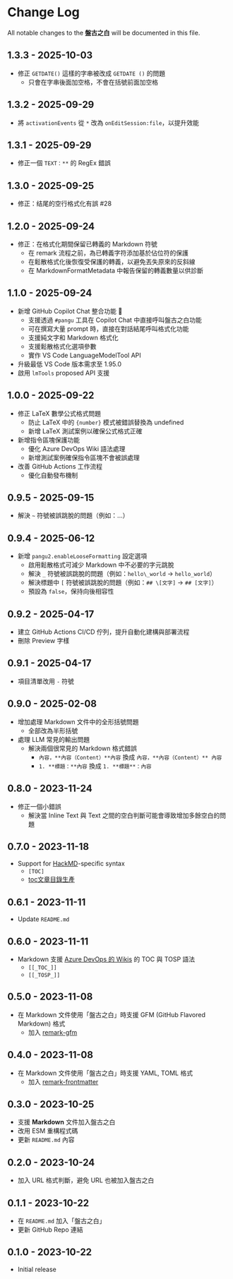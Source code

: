 # Change Log

All notable changes to the **盤古之白** will be documented in this file.

## 1.3.3 - 2025-10-03

* 修正 `GETDATE()` 這樣的字串被改成 `GETDATE ()` 的問題
  * 只會在字串後面加空格，不會在括號前面加空格

## 1.3.2 - 2025-09-29

* 將 `activationEvents` 從 `*` 改為 `onEditSession:file`，以提升效能

## 1.3.1 - 2025-09-29

* 修正一個 `TEXT：**` 的 RegEx 錯誤

## 1.3.0 - 2025-09-25

* 修正：结尾的空行格式化有誤 #28

## 1.2.0 - 2025-09-24

* 修正：在格式化期間保留已轉義的 Markdown 符號
  * 在 remark 流程之前，為已轉義字符添加基於佔位符的保護
  * 在鬆散格式化後恢復受保護的轉義，以避免丟失原來的反斜線
  * 在 MarkdownFormatMetadata 中報告保留的轉義數量以供診斷

## 1.1.0 - 2025-09-24

* 新增 GitHub Copilot Chat 整合功能 🎉
  * 支援透過 `#pangu` 工具在 Copilot Chat 中直接呼叫盤古之白功能
  * 可在撰寫大量 prompt 時，直接在對話結尾呼叫格式化功能
  * 支援純文字和 Markdown 格式化
  * 支援鬆散格式化選項參數
  * 實作 VS Code LanguageModelTool API
* 升級最低 VS Code 版本需求至 1.95.0
* 啟用 `lmTools` proposed API 支援

## 1.0.0 - 2025-09-22

* 修正 LaTeX 數學公式格式問題
  * 防止 LaTeX 中的 `{number}` 模式被錯誤替換為 undefined
  * 新增 LaTeX 測試案例以確保公式格式正確
* 新增指令區塊保護功能
  * 優化 Azure DevOps Wiki 語法處理
  * 新增測試案例確保指令區塊不會被誤處理
* 改善 GitHub Actions 工作流程
  * 優化自動發布機制

## 0.9.5 - 2025-09-15

* 解決 `~` 符號被誤跳脫的問題（例如：...）

## 0.9.4 - 2025-06-12

* 新增 `pangu2.enableLooseFormatting` 設定選項
  * 啟用鬆散格式可減少 Markdown 中不必要的字元跳脫
  * 解決 `_` 符號被誤跳脫的問題（例如：`hello\_world` → `hello_world`）
  * 解決標題中 `[` 符號被誤跳脫的問題（例如：`## \[文字]` → `## [文字]`）
  * 預設為 `false`，保持向後相容性

## 0.9.2 - 2025-04-17

* 建立 GitHub Actions CI/CD 佇列，提升自動化建構與部署流程
* 刪除 Preview 字樣

## 0.9.1 - 2025-04-17

* 項目清單改用 `-` 符號

## 0.9.0 - 2025-02-08

* 增加處理 Markdown 文件中的全形括號問題
  * 全部改為半形括號
* 處理 LLM 常見的輸出問題
  * 解決兩個很常見的 Markdown 格式錯誤
    * `內容，**內容（Content）**內容` 換成 `內容，**內容（Content）** 內容`
    * `1. **標題：**內容` 換成 `1. **標題**：內容`

## 0.8.0 - 2023-11-24

* 修正一個小錯誤
  * 解決當 Inline Text 與 Text 之間的空白判斷可能會導致增加多餘空白的問題

## 0.7.0 - 2023-11-18

* Support for [HackMD](https://hackmd.io/)-specific syntax
  * `[TOC]`
  * [toc文章目錄生產](https://hackmd.io/@chiaoshin369/Shinbook/https%3A%2F%2Fhackmd.io%2F%40chiaoshin369%2Fhackmd#toc%E6%96%87%E7%AB%A0%E7%9B%AE%E9%8C%84%E7%94%9F%E7%94%A2)

## 0.6.1 - 2023-11-11

* Update `README.md`

## 0.6.0 - 2023-11-11

* Markdown 支援 [Azure DevOps 的 Wikis](https://learn.microsoft.com/en-us/azure/devops/project/wiki/wiki-markdown-guidance?view=azure-devops&WT.mc_id=DT-MVP-4015686#table-of-contents-toc-for-wiki-pages) 的 TOC 與 TOSP 語法
  * `[[_TOC_]]`
  * `[[_TOSP_]]`

## 0.5.0 - 2023-11-08

* 在 Markdown 文件使用「盤古之白」時支援 GFM (GitHub Flavored Markdown) 格式
  * 加入 [remark-gfm](https://www.npmjs.com/package/remark-gfm)

## 0.4.0 - 2023-11-08

* 在 Markdown 文件使用「盤古之白」時支援 YAML, TOML 格式
  * 加入 [remark-frontmatter](https://www.npmjs.com/package/remark-frontmatter)

## 0.3.0 - 2023-10-25

* 支援 **Markdown** 文件加入盤古之白
* 改用 ESM 重構程式碼
* 更新 `README.md` 內容

## 0.2.0 - 2023-10-24

* 加入 URL 格式判斷，避免 URL 也被加入盤古之白

## 0.1.1 - 2023-10-22

* 在 `README.md` 加入「盤古之白」
* 更新 GitHub Repo 連結

## 0.1.0 - 2023-10-22

* Initial release

